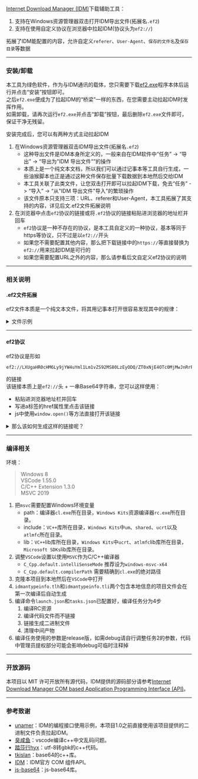 [Internet Download Manager (IDM)](http://www.internetdownloadmanager.com/)下载辅助工具：
   1. 支持在Windows资源管理器双击打开IDM导出文件(拓展名`.ef2`)
   2. 支持在使用自定义协议在浏览器中拉起IDM(协议头为`ef2://`)

拓展了IDM能配置的内容，允许自定义`referer`、`User-Agent`、`保存的文件名`及`保存目录`等数据

---
### 安装/卸载
本工具为绿色软件，作为与IDM通讯的载体，您只需要下载[ef2.exe](https://github.com/MotooriKashin/ef2/releases/latest)程序本体后运行并点击“安装”按钮即可。  
之后`ef2.exe`便成为了拉起IDM的“桥梁”一样的东西，在您需要主动拉起IDM时发挥作用。  
如需卸载，请再次运行`ef2.exe`并点击“卸载”按钮，最后删除`ef2.exe`文件即可，保证干净无残留。

安装完成后，您可以有两种方式主动拉起IDM
   1. 在Windows资源管理器双击IDM导出文件(拓展名`.ef2`)
      - 这种导出文件是IDM本身所定义的，一般来自在IDM软件中“任务” -> “导出” -> “导出为"IDM 导出文件"”的操作
      - 本质上是一个纯文本文档，所以我们可以通过记事本等工具自行生成，一些油猴脚本也正是通过这种文件保存批量下载数据到本地然后交给IDM
      - 本工具关联了此类文件，让您双击打开即可以拉起IDM下载，免去“任务” -> “导入” -> “从"IDM 导出文件"导入”的繁琐操作
      - 该文件原本只支持三项：URL、referer和User-Agent，本工具拓展了其支持的内容，详见后文.ef2文件拓展说明
   2. 在浏览器中点击`ef2`协议的链接或将`.ef2`协议的链接粘贴进浏览器的地址栏并回车
      - `ef2`协议是一种不存在的协议，是本工具自定义的一种协议，基本等同于https等协议，只不过是以`ef2://`开头
      - 如果您不需要配置其他内容，那么把下载链接中的`https://`等直接替换为`ef2://`用来拉起IDM是可行的
      - 如果您需要配置URL之外的内容，那么请参看后文自定义ef2协议的说明

---

### 相关说明
####  .ef2文件拓展
ef2文件本质是一个纯文本文件，将其用记事本打开很容易发现其中的规律：
<details>
  <summary>文件示例</summary>
  <pre>
<
https://img2.example.com/data/1102/94/IMG_0001.jpg
referer: https://img2.example.com/data/1102/94/
User-Agent: Mozilla/5.0 (Windows NT 6.1; Trident/7.0; rv:11.0) like Gecko
>
<
https://img2.example.com/data/1102/94/IMG_0002.jpg
referer: https://img2.example.com/data/1102/94/
User-Agent: Mozilla/5.0 (Windows NT 6.1; Trident/7.0; rv:11.0) like Gecko
>
<
https://img2.example.com/data/1102/94/IMG_0003.jpg
referer: https://img2.example.com/data/1102/94/
User-Agent: Mozilla/5.0 (Windows NT 6.1; Trident/7.0; rv:11.0) like Gecko
>
  </pre>
  <details>
  <summary>规律说明</summary>
  <ul>
    <li>一对英文尖括号中就是一条下载数据，有几对尖括号就有几条下载数据</li>
    <li>尖括号中第一行就是下载URL，如果有URL之外的内容，换行填写在URL下面</li>
    <li>URL之外的内容是以“内容名称” + “英文冒号” + “英文空格” + “内容数据”的格式</li>
  </ul>
  </details>
  <details>
  <summary>拓展内容</summary>
  <ul>
    <li>除了示例中的referer和User-Agent，本工具添加的内容如下<table border="1">
    <tr>
        <td>cookies</td>
        <td>如果下载需要用到cookies</td>
    </tr>
    <tr>
        <td>postdata</td>
        <td>改用POST方式请求时要提交的数据</td>
    </tr>
    <tr>
        <td>username/password</td>
        <td>这两个搭配使用与HTTP认证<del>从来没用过的说</del></td>
    </tr>
    <tr>
        <td>filepath</td>
        <td>保存路径，双反斜杠形式如<pre>F:\\下载</pre></td>
    </tr>
    <tr>
        <td>filename</td>
        <td>文件名，包含拓展名如<pre>视频.mp4</pre></td>
    </tr>
</table></li>
    <li>尖括号中第一行就是下载URL，如果有URL之外的内容，换行填写在URL下面</li>
    <li>URL之外的内容是以“内容名称” + “英文冒号” + “英文空格” + “内容数据”的格式</li>
  </ul>
  </details>
  <details>
  <summary>拓展示例</summary>
  <div>
    <span>就在上文示例的中添加一个保存目录和文件名作为示例吧</span>
    <pre>
<
https://img2.example.com/data/1102/94/IMG_0001.jpg
referer: https://img2.example.com/data/1102/94/
User-Agent: Mozilla/5.0 (Windows NT 6.1; Trident/7.0; rv:11.0) like Gecko
filepath: F:\\下载
filename: 视频.mp4
>
    </pre>
  </div>
  </details>
  </details>
</details>

---

#### ef2协议
ef2协议是形如
```
ef2://LXUgaHR0cHM6Ly9jYW4uYml1Lm1vZS92MS80LzEyODQ/ZT0xNjE4OTc0MjMwJnRrPTM2MDMzYTA3MDA3MzU5MmJiMTYxMjBmOTc4ODljZjk5Jm1vZWhhc2g9MzcyMzQ3MCAtYSBHby1odHRwLWNsaWVudC8xLjEgLXMgIua4hea1puWkj+WunyAtIOaXheOBrumAlOS4rS5mbGFjIg==
```
的链接  
该链接本质上是`ef2://`头 + 一串Base64字符串，您可以这样使用：
   - 粘贴进浏览器地址栏并回车
   - 写进a标签的href属性里点击该链接
   - js中使用`window.open()`等方法直接打开该链接

<details>
   <summary>那么该如何生成这样的链接呢？</summary>
   <div>
     <span>生成分为三步</span>
     <ol>
      <li>把配置数据以一定格式排列成字符串</li>
      <li>把组合成的字符串进行Base64编码</li>
      <li>给生成的Base64编码添加上 ef2:// 头</li>
     </ol>
   <div>
   <details>
   <summary>所谓的一定格式是？</summary>
   <ul>
     <li>“减号” + “标记” + “英文空格” + “内容(如果存在空格等非法字符请用英文双引号括起来)” + “下一条数据”</li>
     <li>可使用的标记如下，与配置数据内容一一对应<table border="1">
    <tr>
        <th>标记</th>
        <th>内容</th>
        <th>示例</th>
    </tr>
    <tr>
      <td>u</td>
      <td>URL</td>
      <td><pre>-u https://img2.example.com/data/1102/94/IMG_0001.jpg</pre></td>
    </tr>
    <tr>
      <td>r</td>
      <td>referer</td>
      <td><pre>-r https://img2.example.com/</pre></td>
    </tr>
    <tr>
      <td>a</td>
      <td>User-Agent</td>
      <td><pre>-a Bilibili Freedoooooom/MarkII</pre></td>
    </tr>
    <tr>
      <td>c</td>
      <td>cookies</td>
      <td>如果需要cookies<pre>-a cookies字符串</pre></td>
    </tr>
    <tr>
      <td>d</td>
      <td>postdata</td>
      <td>如果改用POST方式提交的数据<pre>-d postdata字符串</pre></td>
    </tr>
    <tr>
      <td>U</td>
      <td>username</td>
      <td>与password配对<del>从没用过的说</del><pre>-U username字符串</pre></td>
    </tr>
    <tr>
      <td>P</td>
      <td>password</td>
      <td>与username配对<del>从没用过的说</del><pre>-P password字符串</pre></td>
    </tr>
    <tr>
      <td>o</td>
      <td>保存路径</td>
      <td>注意反斜杠！<pre>-o F:\下载</pre></td>
    </tr>
    <tr>
        <td>s</td>
        <td>文件名</td>
        <td>注意拓展名！<pre>-s 视频.mp4</pre></td>
    </tr>
    <tr>
        <td>f</td>
        <td>特殊标记</td>
        <td>禁用IDM下载对话框，只有标记没有内容！<pre>-f</pre></td>
    </tr>
    <tr>
        <td>q</td>
        <td>特殊标记</td>
        <td>添加到IDM队列而不是立即下载，只有标记没有内容！<pre>-q</pre></td>
    </tr>
</table></li>
     <li>以方才拓展ef2文件的那条数据为例转成的格式是这样<pre>-u https://img2.example.com/data/1102/94/IMG_0001.jpg -r https://img2.example.com/data/1102/94/ -a "Mozilla/5.0 (Windows NT 6.1; Trident/7.0; rv:11.0) like Gecko" -o F:\下载 -s 视频.mp4</pre></li>
     <li>还可以添加上特殊标记“禁用IDM下载对话框”变成这样<pre>-u https://img2.example.com/data/1102/94/IMG_0001.jpg -r https://img2.example.com/data/1102/94/ -a "Mozilla/5.0 (Windows NT 6.1; Trident/7.0; rv:11.0) like Gecko" -o F:\下载 -s 视频.mp4 -f</pre></li>
   </ul>
   </details>
   <details>
  <summary>如何在js中引入ef2.js模块生成ef2协议？</summary>
  <ol>
    <li>本仓库的`ef2.js`是一个标准的es6模块，你可以使用标准的es6模块载入方式载入进你的项目，比如<pre>import("//cdn.jsdelivr.net/gh/MotooriKashin/ef2/ef2.js") // 直接使用jsdelivr从本仓库载入模块</pre></li>
    <li>载入成功后顶层window对象上将挂载一个ef2对象，该对象下的encode方法接受一个对象并以Promise形式返回ef2协议<pre>
    // 仍用上文数据作为例子
    window.ef2.encode({
       u: "https://img2.example.com/data/1102/94/IMG_0001.jpg",
       r: "https://img2.example.com/data/1102/94/",
       a: "Mozilla/5.0 (Windows NT 6.1; Trident/7.0; rv:11.0) like Gecko",
       o: "F:\\下载", // js中反斜杠需要转义，所以也是双反斜杠
       s: "视频.mp4",
       f: true // 任意真值均可
    }).then(d => {
       // d 即为转化后的ef2协议链接，包括`ef2://`头
    })
    </pre></li>
  </ol>
  </details>
</details>

---
### 编译相关
环境：
> Windows 8  
> VSCode 1.55.0  
> C/C++ Extension 1.3.0  
> MSVC 2019

1. 把`msvc`需要配置Windows环境变量
   - path：编译器`cl.exe`所在目录，`Windows Kits`资源编译器`rc.exe`所在目录。
   - include：`VC++`库所在目录，`Windows Kits`中`um`、`shared`、`ucrt`以及`atlmfc`所在目录。
   - lib：`VC++`lib库所在目录，`Windows Kits`中`ucrt`、`atlmfc`lib库所在目录，`Microsoft SDKs`lib库所在目录。
2. 调整`VSCode`设置以使用`MSVC`作为C/C++编译器
   - `C_Cpp.default.intelliSenseMode` 推荐设为`windows-msvc-x64`
   - `C_Cpp.default.compilerPath`     需要精确到`cl.exe`的绝对路径
3. 克隆本项目到本地然后在`VSCode`中打开
4. `idmantypeinfo.tlh`和`idmantypeinfo.tli`两个包含本地信息的项目文件会在第一次编译后自动生成
5. 编译命令`launch.json`和`tasks.json`已配置好，编译任务分为4步
   1. 编译RC资源
   2. 编译代码文件而不链接
   3. 链接生成二进制文件
   4. 清理中间产物
6. 编译任务使用的参数是release版，如需debug请自行调整任务2的参数，代码中管理员提权部分可能会影响debug可临时注释掉

---
### 开放源码
本项目以 MIT 许可开放所有源代码，IDM提供的源码部分请参考[Internet Download Manager COM based Application Programming Interface (API)](http://www.internetdownloadmanager.com/support/idm_api.html)。

---
### 参考致谢
- [unamer](https://github.com/unamer/IDMHelper)：IDM的编程接口使用示例，本项目1.0之前直接使用该项目提供的二进制文件负责拉起IDM。
- [臭咸鱼](https://www.cnblogs.com/chouxianyu/p/11249810.html)：vscode编译c++中文乱码问题。
- [踏莎行hyx](https://blog.csdn.net/u012234115/article/details/83186386)：utf-8转gbk的c++代码。
- [tkislan](https://github.com/tkislan/base64)：base64的c++库。  
- [IDM](http://www.internetdownloadmanager.com/support/idm_api.html)：IDM官方 COM 组件API。
- [js-base64](https://github.com/dankogai/js-base64)：js-base64库。